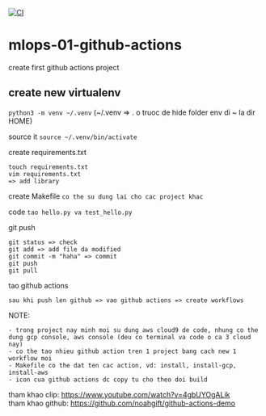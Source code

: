 [![CI](https://github.com/sontt22791/mlops-01-github-actions/actions/workflows/main.yml/badge.svg)](https://github.com/sontt22791/mlops-01-github-actions/actions/workflows/main.yml)

# mlops-01-github-actions
create first github actions project


## create new virtualenv
```python3 -m venv ~/.venv```
(~/.venv => . o truoc de hide folder env di
~ la dir HOME)

source it
```source ~/.venv/bin/activate```


create requirements.txt
```
touch requirements.txt
vim requirements.txt
=> add library
```

create Makefile
```co the su dung lai cho cac project khac```

code
```tao hello.py va test_hello.py```

git push
```
git status => check
git add => add file da modified
git commit -m "haha" => commit
git push
git pull
```

tao github actions
```
sau khi push len github => vao github actions => create workflows
```

NOTE:
```
- trong project nay minh moi su dung aws cloud9 de code, nhung co the dung gcp console, aws console (deu co terminal va code o ca 3 cloud nay) 
- co the tao nhieu github action tren 1 project bang cach new 1 workflow moi
- Makefile co the dat ten cac action, vd: install, install-gcp, install-aws
- icon cua github actions dc copy tu cho theo doi build
```

tham khao clip: https://www.youtube.com/watch?v=4gbUYOgALik  
tham khao github: https://github.com/noahgift/github-actions-demo
